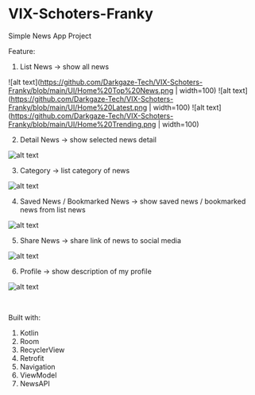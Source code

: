 # VIX-Schoters-Franky


Simple News App Project

Feature:
1. List News → show all news 

![alt text](https://github.com/Darkgaze-Tech/VIX-Schoters-Franky/blob/main/UI/Home%20Top%20News.png | width=100)
![alt text](https://github.com/Darkgaze-Tech/VIX-Schoters-Franky/blob/main/UI/Home%20Latest.png | width=100)
![alt text](https://github.com/Darkgaze-Tech/VIX-Schoters-Franky/blob/main/UI/Home%20Trending.png | width=100)

2. Detail News → show selected news detail

![alt text](https://github.com/Darkgaze-Tech/VIX-Schoters-Franky/blob/main/UI/Detail%20News.png)

3. Category → list category of news

![alt text](https://github.com/Darkgaze-Tech/VIX-Schoters-Franky/blob/main/UI/Categories.png)

4. Saved News / Bookmarked News → show saved news / bookmarked news from list news

![alt text](https://github.com/Darkgaze-Tech/VIX-Schoters-Franky/blob/main/UI/Favorites.png)

5. Share News → share link of news to social media

![alt text](https://github.com/Darkgaze-Tech/VIX-Schoters-Franky/blob/main/UI/Share%20News.png)

6. Profile → show description of my profile

![alt text](https://github.com/Darkgaze-Tech/VIX-Schoters-Franky/blob/main/UI/My%20Profile.png)

<br />

Built with:
1. Kotlin
2. Room
3. RecyclerView
4. Retrofit
5. Navigation
6. ViewModel
7. NewsAPI
